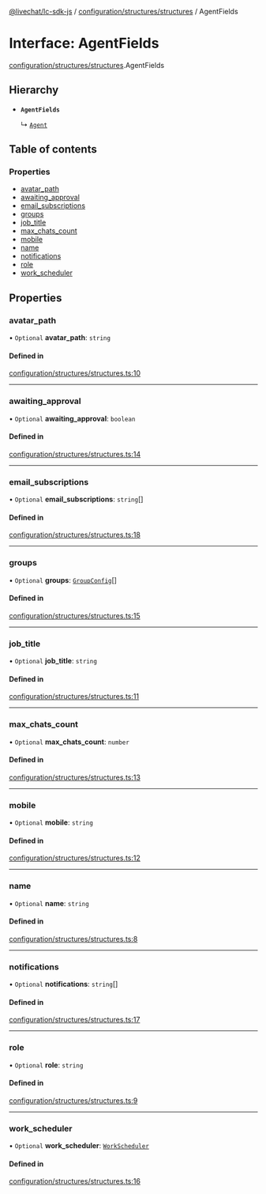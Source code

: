 [@livechat/lc-sdk-js](../README.md) / [configuration/structures/structures](../modules/configuration_structures_structures.md) / AgentFields

# Interface: AgentFields

[configuration/structures/structures](../modules/configuration_structures_structures.md).AgentFields

## Hierarchy

- **`AgentFields`**

  ↳ [`Agent`](configuration_structures_structures.Agent.md)

## Table of contents

### Properties

- [avatar\_path](configuration_structures_structures.AgentFields.md#avatar_path)
- [awaiting\_approval](configuration_structures_structures.AgentFields.md#awaiting_approval)
- [email\_subscriptions](configuration_structures_structures.AgentFields.md#email_subscriptions)
- [groups](configuration_structures_structures.AgentFields.md#groups)
- [job\_title](configuration_structures_structures.AgentFields.md#job_title)
- [max\_chats\_count](configuration_structures_structures.AgentFields.md#max_chats_count)
- [mobile](configuration_structures_structures.AgentFields.md#mobile)
- [name](configuration_structures_structures.AgentFields.md#name)
- [notifications](configuration_structures_structures.AgentFields.md#notifications)
- [role](configuration_structures_structures.AgentFields.md#role)
- [work\_scheduler](configuration_structures_structures.AgentFields.md#work_scheduler)

## Properties

### avatar\_path

• `Optional` **avatar\_path**: `string`

#### Defined in

[configuration/structures/structures.ts:10](https://github.com/livechat/lc-sdk-js/blob/25e113d/src/configuration/structures/structures.ts#L10)

___

### awaiting\_approval

• `Optional` **awaiting\_approval**: `boolean`

#### Defined in

[configuration/structures/structures.ts:14](https://github.com/livechat/lc-sdk-js/blob/25e113d/src/configuration/structures/structures.ts#L14)

___

### email\_subscriptions

• `Optional` **email\_subscriptions**: `string`[]

#### Defined in

[configuration/structures/structures.ts:18](https://github.com/livechat/lc-sdk-js/blob/25e113d/src/configuration/structures/structures.ts#L18)

___

### groups

• `Optional` **groups**: [`GroupConfig`](configuration_structures_structures.GroupConfig.md)[]

#### Defined in

[configuration/structures/structures.ts:15](https://github.com/livechat/lc-sdk-js/blob/25e113d/src/configuration/structures/structures.ts#L15)

___

### job\_title

• `Optional` **job\_title**: `string`

#### Defined in

[configuration/structures/structures.ts:11](https://github.com/livechat/lc-sdk-js/blob/25e113d/src/configuration/structures/structures.ts#L11)

___

### max\_chats\_count

• `Optional` **max\_chats\_count**: `number`

#### Defined in

[configuration/structures/structures.ts:13](https://github.com/livechat/lc-sdk-js/blob/25e113d/src/configuration/structures/structures.ts#L13)

___

### mobile

• `Optional` **mobile**: `string`

#### Defined in

[configuration/structures/structures.ts:12](https://github.com/livechat/lc-sdk-js/blob/25e113d/src/configuration/structures/structures.ts#L12)

___

### name

• `Optional` **name**: `string`

#### Defined in

[configuration/structures/structures.ts:8](https://github.com/livechat/lc-sdk-js/blob/25e113d/src/configuration/structures/structures.ts#L8)

___

### notifications

• `Optional` **notifications**: `string`[]

#### Defined in

[configuration/structures/structures.ts:17](https://github.com/livechat/lc-sdk-js/blob/25e113d/src/configuration/structures/structures.ts#L17)

___

### role

• `Optional` **role**: `string`

#### Defined in

[configuration/structures/structures.ts:9](https://github.com/livechat/lc-sdk-js/blob/25e113d/src/configuration/structures/structures.ts#L9)

___

### work\_scheduler

• `Optional` **work\_scheduler**: [`WorkScheduler`](configuration_structures_structures.WorkScheduler.md)

#### Defined in

[configuration/structures/structures.ts:16](https://github.com/livechat/lc-sdk-js/blob/25e113d/src/configuration/structures/structures.ts#L16)
